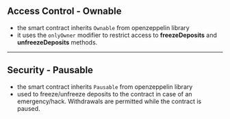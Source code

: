 ## Access Control - Ownable

- the smart contract inherits `Ownable` from openzeppelin library
- it uses the `onlyOwner` modifier to restrict access to **freezeDeposits** and **unfreezeDeposits** methods.

---

## Security - Pausable

- the smart contract inherits `Pausable` from openzeppelin library
- used to freeze/unfreeze deposits to the contract in case of an emergency/hack. Withdrawals are permitted while the contract is paused.
